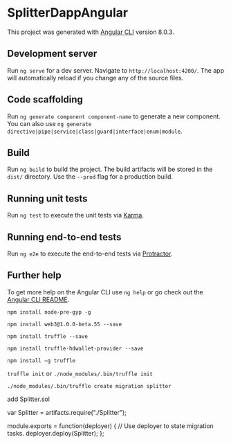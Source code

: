 # SplitterDappAngular

This project was generated with [Angular CLI](https://github.com/angular/angular-cli) version 8.0.3.

## Development server

Run `ng serve` for a dev server. Navigate to `http://localhost:4200/`. The app will automatically reload if you change any of the source files.

## Code scaffolding

Run `ng generate component component-name` to generate a new component. You can also use `ng generate directive|pipe|service|class|guard|interface|enum|module`.

## Build

Run `ng build` to build the project. The build artifacts will be stored in the `dist/` directory. Use the `--prod` flag for a production build.

## Running unit tests

Run `ng test` to execute the unit tests via [Karma](https://karma-runner.github.io).

## Running end-to-end tests

Run `ng e2e` to execute the end-to-end tests via [Protractor](http://www.protractortest.org/).

## Further help

To get more help on the Angular CLI use `ng help` or go check out the [Angular CLI README](https://github.com/angular/angular-cli/blob/master/README.md).


`npm install node-pre-gyp -g`

`npm install web3@1.0.0-beta.55 --save`

`npm install truffle --save`

`npm install truffle-hdwallet-provider --save`



`npm install –g truffle`

`truffle init` 
or
`./node_modules/.bin/truffle init`

`./node_modules/.bin/truffle create migration splitter`

add Splitter.sol

var Splitter = artifacts.require("./Splitter");

module.exports = function(deployer) {
  // Use deployer to state migration tasks.
  deployer.deploy(Splitter);
};
